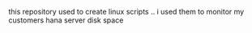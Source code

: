 this repository used to create linux scripts .. i used them to monitor my customers hana server disk space
